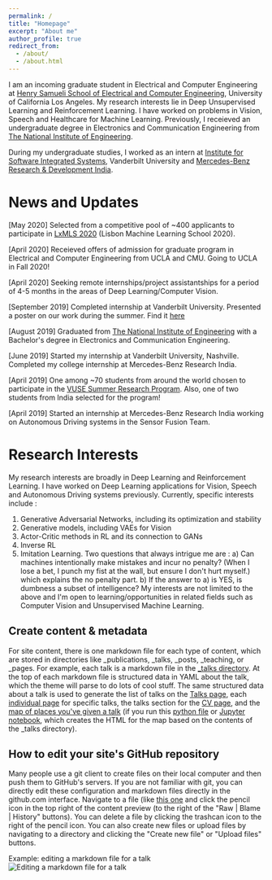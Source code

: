 ```yaml
---
permalink: /
title: "Homepage"
excerpt: "About me"
author_profile: true
redirect_from: 
  - /about/
  - /about.html
---
```


I am an incoming graduate student in Electrical and Computer Engineering at [Henry Samueli School of Electrical and Computer Engineering](https://www.ee.ucla.edu/), University of California Los Angeles. My research interests lie in Deep Unsupervised Learning and Reinforcement Learning. I have worked on problems in Vision, Speech and Healthcare for Machine Learning. Previously, I receieved an undergraduate degree in Electronics and Communication Engineering from [The National Institute of Engineering](https://www.nie.ac.in/).

During my undergraduate studies, I worked as an intern at [Institute for Software Integrated Systems](https://www.isis.vanderbilt.edu/), Vanderbilt University and [Mercedes-Benz Research & Development India](https://mbrdi.co.in/about-us/).

News and Updates
======
[May 2020] Selected from a competitive pool of ~400 applicants to participate in [LxMLS 2020](http://lxmls.it.pt/2020/) (Lisbon Machine Learning School 2020). 

[April 2020] Receieved offers of admission for graduate program in Electrical and Computer Engineering from UCLA and CMU. Going to UCLA in Fall 2020! 

[April 2020] Seeking remote internships/project assistantships for a period of 4-5 months in the areas of Deep Learning/Computer Vision. 

[September 2019] Completed internship at Vanderbilt University. Presented a poster on our work during the summer. Find it [here](https://drive.google.com/open?id=147vnQdK6AmsF45kk57yyJVy2hojDD-zW)

[August 2019] Graduated from [The National Institute of Engineering](https://www.nie.ac.in/) with a Bachelor's degree in Electronics and Communication Engineering.

[June 2019] Started my internship at Vanderbilt University, Nashville. Completed my college internship at Mercedes-Benz Research India.

[April 2019] One among ~70 students from around the world chosen to participate in the [VUSE Summer Research Program](https://engineering.vanderbilt.edu/summer-research/index.php). Also, one of two students from India selected for the program!

[April 2019] Started an internship at Mercedes-Benz Research India working on Autonomous Driving systems in the Sensor Fusion Team. 

Research Interests
======
My research interests are broadly in Deep Learning and Reinforcement Learning. I have worked on Deep Learning applications for Vision, Speech and Autonomous Driving systems previously. Currently, specific interests include : 
1. Generative Adversarial Networks, including its optimization and stability
2. Generative models, including VAEs for Vision
3. Actor-Critic methods in RL and its connection to GANs
4. Inverse RL 
5. Imitation Learning. 
Two questions that always intrigue me are : 
a) Can machines intentionally make mistakes and incur no penalty? (When I lose a bet, I punch my fist at the wall, but ensure I don't hurt myself.) which explains the no penalty part. 
b) If the answer to a) is YES, is dumbness a subset of intelligence? 
My interests are not limited to the above and I'm open to learning/opportunities in related fields such as Computer Vision and Unsupervised Machine Learning. 

Create content & metadata
------
For site content, there is one markdown file for each type of content, which are stored in directories like _publications, _talks, _posts, _teaching, or _pages. For example, each talk is a markdown file in the [_talks directory](https://github.com/academicpages/academicpages.github.io/tree/master/_talks). At the top of each markdown file is structured data in YAML about the talk, which the theme will parse to do lots of cool stuff. The same structured data about a talk is used to generate the list of talks on the [Talks page](https://academicpages.github.io/talks), each [individual page](https://academicpages.github.io/talks/2012-03-01-talk-1) for specific talks, the talks section for the [CV page](https://academicpages.github.io/cv), and the [map of places you've given a talk](https://academicpages.github.io/talkmap.html) (if you run this [python file](https://github.com/academicpages/academicpages.github.io/blob/master/talkmap.py) or [Jupyter notebook](https://github.com/academicpages/academicpages.github.io/blob/master/talkmap.ipynb), which creates the HTML for the map based on the contents of the _talks directory).


How to edit your site's GitHub repository
------
Many people use a git client to create files on their local computer and then push them to GitHub's servers. If you are not familiar with git, you can directly edit these configuration and markdown files directly in the github.com interface. Navigate to a file (like [this one](https://github.com/academicpages/academicpages.github.io/blob/master/_talks/2012-03-01-talk-1.md) and click the pencil icon in the top right of the content preview (to the right of the "Raw | Blame | History" buttons). You can delete a file by clicking the trashcan icon to the right of the pencil icon. You can also create new files or upload files by navigating to a directory and clicking the "Create new file" or "Upload files" buttons. 

Example: editing a markdown file for a talk
![Editing a markdown file for a talk](/images/editing-talk.png)

